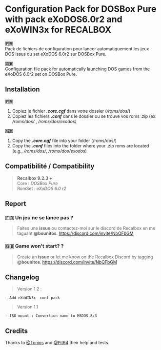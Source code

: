 
# Configuration Pack for DOSBox Pure with pack eXoDOS6.0r2 and eXoWIN3x  for RECALBOX 

**:fr:**  
Pack de fichiers de configuration pour lancer automatiquement les jeux DOS issus du set eXoDOS 6.0r2 sur DOSBox Pure.  

**:gb:**   
Configuration file pack for automatically launching DOS games from the eXoDOS 6.0r2 set on DOSBox Pure.

## Installation
 **:fr:** 

 1. Copiez le fichier ***.core.cgf*** dans votre dossier (*/roms/dos*/)
 2. Copiez les fichiers ***.conf***  dans le dossier ou se trouve vos roms .zip (ex: */roms/dos/* , */roms/dos/exodos)*

**:gb:** 

 1. Copy the ***.core.cgf*** file into your folder (/roms/dos/)  
 2. Copy the ***.conf*** files into the folder where your .zip roms are located (e.g., */roms/dos/*, */roms/dos/exodos*)


## Compatibilité / Compatibility

> **Recalbox 9.2.3 +**   
>  Core : *DOSBox Pure*   
>  RomSet : *eXoDOS 6.0 r2*


## Report
### :fr: Un jeu ne se lance pas ?   

> Faites une **issue** ou contactez-moi sur le discord de Recalbox en me
> taguant **@bounitos**.  https://discord.com/invite/NbQFbGM

### :gb: Game won't start? ?   

> Create an **issue** or let me know on the Recalbox Discord by tagging
> **@bounitos**.  https://discord.com/invite/NbQFbGM


## Changelog

> Version 1.2 :

    - Add eXoWIN3x  conf pack

> Version 1.1

    - ISO mount : Convertion name to MSDOS 8:3

## Credits
  Thanks to [@Tonios](https://github.com/toniosj) and [@Pit64](https://github.com/Pitchoune) their help and tests.
